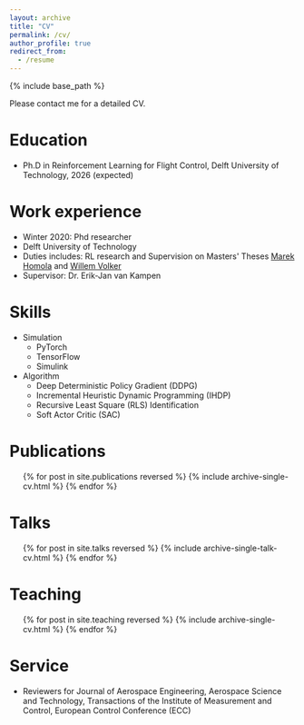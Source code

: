 ```yaml
---
layout: archive
title: "CV"
permalink: /cv/
author_profile: true
redirect_from:
  - /resume
---
```


{% include base_path %}

Please contact me for a detailed CV.

Education
======
* Ph.D in Reinforcement Learning for Flight Control, Delft University of Technology, 2026 (expected)


Work experience
======
  * Winter 2020: Phd researcher
  * Delft University of Technology
  * Duties includes: RL research and Supervision on Masters' Theses
    [Marek Homola](https://arc.aiaa.org/doi/abs/10.2514/6.2025-2793) and [Willem Volker](https://repository.tudelft.nl/record/uuid:a6b645d2-8d47-44d3-a4ad-1d5a6024f13f)
  * Supervisor: Dr. Erik-Jan van Kampen
  
Skills
======
* Simulation
  * PyTorch
  * TensorFlow
  * Simulink
* Algorithm
  * Deep Deterministic Policy Gradient (DDPG)
  * Incremental Heuristic Dynamic Programming (IHDP)
  * Recursive Least Square (RLS) Identification
  * Soft Actor Critic (SAC)

Publications
======
  <ul>{% for post in site.publications reversed %}
    {% include archive-single-cv.html %}
  {% endfor %}</ul>
  
Talks
======
  <ul>{% for post in site.talks reversed %}
    {% include archive-single-talk-cv.html  %}
  {% endfor %}</ul>
  
Teaching
======
  <ul>{% for post in site.teaching reversed %}
    {% include archive-single-cv.html %}
  {% endfor %}</ul>
  
Service
======
* Reviewers for Journal of Aerospace Engineering, Aerospace Science and Technology, Transactions of the Institute of Measurement and Control, European Control Conference (ECC)
